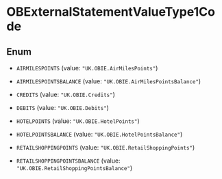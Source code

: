 

# OBExternalStatementValueType1Code

## Enum


* `AIRMILESPOINTS` (value: `"UK.OBIE.AirMilesPoints"`)

* `AIRMILESPOINTSBALANCE` (value: `"UK.OBIE.AirMilesPointsBalance"`)

* `CREDITS` (value: `"UK.OBIE.Credits"`)

* `DEBITS` (value: `"UK.OBIE.Debits"`)

* `HOTELPOINTS` (value: `"UK.OBIE.HotelPoints"`)

* `HOTELPOINTSBALANCE` (value: `"UK.OBIE.HotelPointsBalance"`)

* `RETAILSHOPPINGPOINTS` (value: `"UK.OBIE.RetailShoppingPoints"`)

* `RETAILSHOPPINGPOINTSBALANCE` (value: `"UK.OBIE.RetailShoppingPointsBalance"`)



